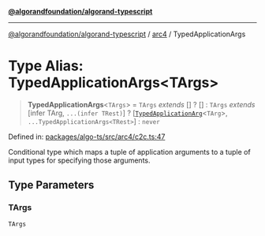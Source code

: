 [**@algorandfoundation/algorand-typescript**](../../README.md)

***

[@algorandfoundation/algorand-typescript](../../README.md) / [arc4](../README.md) / TypedApplicationArgs

# Type Alias: TypedApplicationArgs\<TArgs\>

> **TypedApplicationArgs**\<`TArgs`\> = `TArgs` *extends* \[\] ? \[\] : `TArgs` *extends* \[infer TArg, `...(infer TRest)`\] ? \[[`TypedApplicationArg`](TypedApplicationArg.md)\<`TArg`\>, `...TypedApplicationArgs<TRest>`\] : `never`

Defined in: [packages/algo-ts/src/arc4/c2c.ts:47](https://github.com/algorandfoundation/puya-ts/blob/main/packages/algo-ts/src/arc4/c2c.ts#L47)

Conditional type which maps a tuple of application arguments to a tuple of input types for specifying those arguments.

## Type Parameters

### TArgs

`TArgs`
